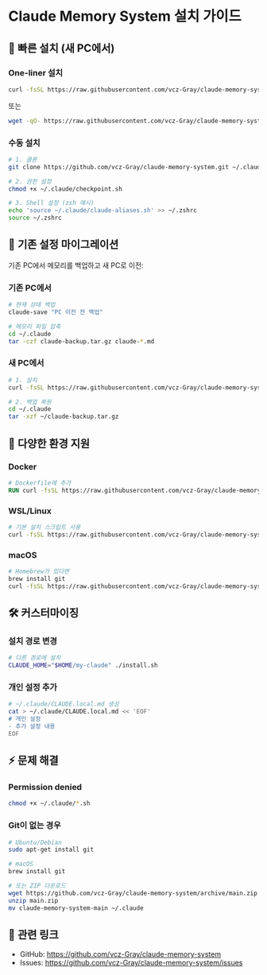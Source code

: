 # Claude Memory System 설치 가이드

## 🚀 빠른 설치 (새 PC에서)

### One-liner 설치
```bash
curl -fsSL https://raw.githubusercontent.com/vcz-Gray/claude-memory-system/main/install.sh | bash
```

또는

```bash
wget -qO- https://raw.githubusercontent.com/vcz-Gray/claude-memory-system/main/install.sh | bash
```

### 수동 설치
```bash
# 1. 클론
git clone https://github.com/vcz-Gray/claude-memory-system.git ~/.claude

# 2. 권한 설정
chmod +x ~/.claude/checkpoint.sh

# 3. Shell 설정 (zsh 예시)
echo 'source ~/.claude/claude-aliases.sh' >> ~/.zshrc
source ~/.zshrc
```

## 🔄 기존 설정 마이그레이션

기존 PC에서 메모리를 백업하고 새 PC로 이전:

### 기존 PC에서
```bash
# 현재 상태 백업
claude-save "PC 이전 전 백업"

# 메모리 파일 압축
cd ~/.claude
tar -czf claude-backup.tar.gz claude-*.md
```

### 새 PC에서
```bash
# 1. 설치
curl -fsSL https://raw.githubusercontent.com/vcz-Gray/claude-memory-system/main/install.sh | bash

# 2. 백업 복원
cd ~/.claude
tar -xzf ~/claude-backup.tar.gz
```

## 📱 다양한 환경 지원

### Docker
```dockerfile
# Dockerfile에 추가
RUN curl -fsSL https://raw.githubusercontent.com/vcz-Gray/claude-memory-system/main/install.sh | bash
```

### WSL/Linux
```bash
# 기본 설치 스크립트 사용
curl -fsSL https://raw.githubusercontent.com/vcz-Gray/claude-memory-system/main/install.sh | bash
```

### macOS
```bash
# Homebrew가 있다면
brew install git
curl -fsSL https://raw.githubusercontent.com/vcz-Gray/claude-memory-system/main/install.sh | bash
```

## 🛠️ 커스터마이징

### 설치 경로 변경
```bash
# 다른 경로에 설치
CLAUDE_HOME="$HOME/my-claude" ./install.sh
```

### 개인 설정 추가
```bash
# ~/.claude/CLAUDE.local.md 생성
cat > ~/.claude/CLAUDE.local.md << 'EOF'
# 개인 설정
- 추가 설정 내용
EOF
```

## ⚡ 문제 해결

### Permission denied
```bash
chmod +x ~/.claude/*.sh
```

### Git이 없는 경우
```bash
# Ubuntu/Debian
sudo apt-get install git

# macOS
brew install git

# 또는 ZIP 다운로드
wget https://github.com/vcz-Gray/claude-memory-system/archive/main.zip
unzip main.zip
mv claude-memory-system-main ~/.claude
```

## 🔗 관련 링크
- GitHub: https://github.com/vcz-Gray/claude-memory-system
- Issues: https://github.com/vcz-Gray/claude-memory-system/issues